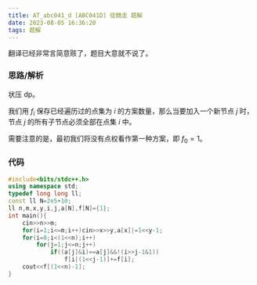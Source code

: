 ```yaml
---
title: AT_abc041_d [ABC041D] 徒競走 题解
date: 2023-08-05 16:36:20
tags: 题解
---
```


翻译已经非常言简意赅了，题目大意就不说了。

### 思路/解析

状压 dp。

我们用 $f_i$ 保存已经遍历过的点集为 $i$ 的方案数量，那么当要加入一个新节点 $j$ 时，节点 $j$ 的所有子节点必须全部在点集 $i$ 中。

需要注意的是，最初我们将没有点权看作第一种方案，即 $f_0=1$。

### 代码

```cpp
#include<bits/stdc++.h>
using namespace std;
typedef long long ll;
const ll N=2e5+10;
ll n,m,x,y,i,j,a[N],f[N]={1};
int main(){
	cin>>n>>m;
	for(i=1;i<=m;i++)cin>>x>>y,a[x]|=1<<y-1;
	for(i=0;i<(1<<n);i++)
		for(j=1;j<=n;j++)
			if((a[j]&i)==a[j]&&!(i>>j-1&1))
				f[i|(1<<j-1)]+=f[i];
	cout<<f[(1<<n)-1];
}
```